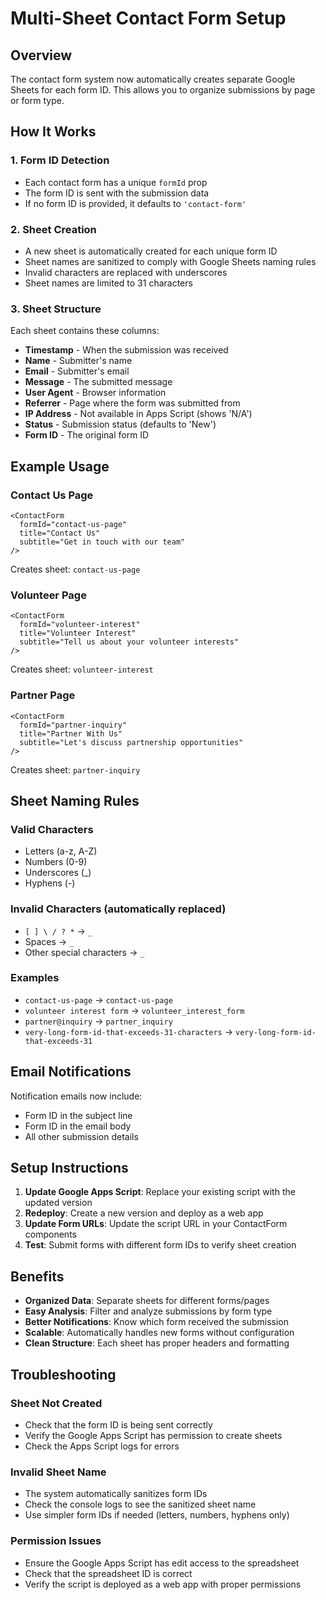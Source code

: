 # Multi-Sheet Contact Form Setup

## Overview

The contact form system now automatically creates separate Google Sheets for each form ID. This allows you to organize submissions by page or form type.

## How It Works

### 1. Form ID Detection
- Each contact form has a unique `formId` prop
- The form ID is sent with the submission data
- If no form ID is provided, it defaults to `'contact-form'`

### 2. Sheet Creation
- A new sheet is automatically created for each unique form ID
- Sheet names are sanitized to comply with Google Sheets naming rules
- Invalid characters are replaced with underscores
- Sheet names are limited to 31 characters

### 3. Sheet Structure
Each sheet contains these columns:
- **Timestamp** - When the submission was received
- **Name** - Submitter's name
- **Email** - Submitter's email
- **Message** - The submitted message
- **User Agent** - Browser information
- **Referrer** - Page where the form was submitted from
- **IP Address** - Not available in Apps Script (shows 'N/A')
- **Status** - Submission status (defaults to 'New')
- **Form ID** - The original form ID

## Example Usage

### Contact Us Page
```astro
<ContactForm 
  formId="contact-us-page"
  title="Contact Us"
  subtitle="Get in touch with our team"
/>
```
Creates sheet: `contact-us-page`

### Volunteer Page
```astro
<ContactForm 
  formId="volunteer-interest"
  title="Volunteer Interest"
  subtitle="Tell us about your volunteer interests"
/>
```
Creates sheet: `volunteer-interest`

### Partner Page
```astro
<ContactForm 
  formId="partner-inquiry"
  title="Partner With Us"
  subtitle="Let's discuss partnership opportunities"
/>
```
Creates sheet: `partner-inquiry`

## Sheet Naming Rules

### Valid Characters
- Letters (a-z, A-Z)
- Numbers (0-9)
- Underscores (_)
- Hyphens (-)

### Invalid Characters (automatically replaced)
- `[ ] \ / ? *` → `_`
- Spaces → `_`
- Other special characters → `_`

### Examples
- `contact-us-page` → `contact-us-page`
- `volunteer interest form` → `volunteer_interest_form`
- `partner@inquiry` → `partner_inquiry`
- `very-long-form-id-that-exceeds-31-characters` → `very-long-form-id-that-exceeds-31`

## Email Notifications

Notification emails now include:
- Form ID in the subject line
- Form ID in the email body
- All other submission details

## Setup Instructions

1. **Update Google Apps Script**: Replace your existing script with the updated version
2. **Redeploy**: Create a new version and deploy as a web app
3. **Update Form URLs**: Update the script URL in your ContactForm components
4. **Test**: Submit forms with different form IDs to verify sheet creation

## Benefits

- **Organized Data**: Separate sheets for different forms/pages
- **Easy Analysis**: Filter and analyze submissions by form type
- **Better Notifications**: Know which form received the submission
- **Scalable**: Automatically handles new forms without configuration
- **Clean Structure**: Each sheet has proper headers and formatting

## Troubleshooting

### Sheet Not Created
- Check that the form ID is being sent correctly
- Verify the Google Apps Script has permission to create sheets
- Check the Apps Script logs for errors

### Invalid Sheet Name
- The system automatically sanitizes form IDs
- Check the console logs to see the sanitized sheet name
- Use simpler form IDs if needed (letters, numbers, hyphens only)

### Permission Issues
- Ensure the Google Apps Script has edit access to the spreadsheet
- Check that the spreadsheet ID is correct
- Verify the script is deployed as a web app with proper permissions
